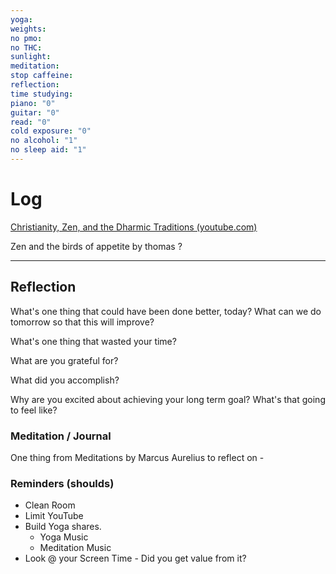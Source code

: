 ```yaml
---
yoga: 
weights: 
no pmo: 
no THC: 
sunlight: 
meditation: 
stop caffeine: 
reflection: 
time studying: 
piano: "0"
guitar: "0"
read: "0"
cold exposure: "0"
no alcohol: "1"
no sleep aid: "1"
---
```

# Log
[Christianity, Zen, and the Dharmic Traditions (youtube.com)](https://www.youtube.com/watch?v=AbKmGNQmdLc)

Zen and the birds of appetite by thomas ?

---
## Reflection
What's one thing that could have been done better, today? What can we do tomorrow so that this will improve?


What's one thing that wasted your time?

What are you grateful for?

What did you accomplish?

Why are you excited about achieving your long term goal? What's that going to feel like?

### Meditation / Journal
One thing from Meditations by Marcus Aurelius to reflect on - 

### Reminders (shoulds)
- Clean Room
- Limit YouTube
- Build Yoga shares.
	- Yoga Music
	- Meditation Music
- Look @ your Screen Time - Did you get value from it?
